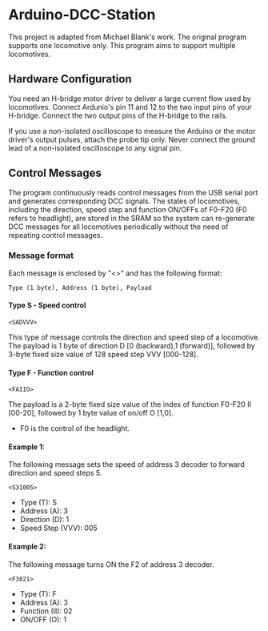 # Arduino-DCC-Station
This project is adapted from Michael Blank's work. The original program supports one locomotive only. This program aims to support multiple locomotives.

## Hardware Configuration
You need an H-bridge motor driver to deliver a large current flow used by locomotives. Connect Ardunio's pin 11 and 12 to the two input pins of your H-bridge. Connect the two output pins of the H-bridge to the rails.

If you use a non-isolated oscilloscope to measure the Arduino or the motor driver's output pulses, attach the probe tip only. Never connect the ground lead of a non-isolated oscilloscope to any signal pin.

## Control Messages
The program continuously reads control messages from the USB serial port and generates corresponding DCC signals. The states of locomotives, including the direction, speed step and function ON/OFFs of F0-F20 (F0 refers to headlight), are stored in the SRAM so the system can re-generate DCC messages for all locomotives periodically without the need of repeating control messages.

### Message format
Each message is enclosed by "<>" and has the following format:
```
Type (1 byte), Address (1 byte), Payload
```
#### Type S - Speed control
```
<SADVVV>
```
This type of message controls the direction and speed step of a locomotive.
The payload is 1 byte of direction D [0 (backward),1 (forward)], followed by 3-byte fixed size value of 128 speed step VVV [000-128].

#### Type F - Function control
```
<FAIIO>
```
The payload is a 2-byte fixed size value of the index of function F0-F20 II [00-20], followed by 1 byte value of on/off O [1,0].
* F0 is the control of the headlight.

#### Example 1:
The following message sets the speed of address 3 decoder to forward direction and speed steps 5.
```
<S31005>
```
* Type (T): S
* Address (A): 3
* Direction (D): 1
* Speed Step (VVV): 005

#### Example 2:
The following message turns ON the F2 of address 3 decoder.
```
<F3021>
```
* Type (T): F
* Address (A): 3
* Function (II): 02
* ON/OFF (O): 1




